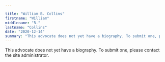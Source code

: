 ```yaml
---

title: "William B. Collins"
firstname: "William"
middlename: "B."
lastname: "Collins"
date: "2020-12-14"
summary: "This advocate does not yet have a biography. To submit one, please contact the site administrator."
---
```

This advocate does not yet have a biography. To submit one, please contact the site administrator.

